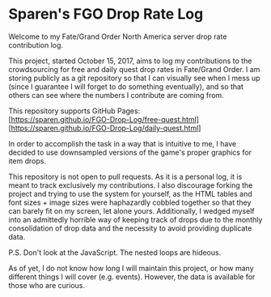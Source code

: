 # Sparen's FGO Drop Rate Log

Welcome to my Fate/Grand Order North America server drop rate contribution log.

This project, started October 15, 2017, aims to log my contributions to the crowdsourcing for free and daily quest drop rates in Fate/Grand Order. I am storing publicly as a git repository so that I can visually see when I mess up (since I guarantee I will forget to do something eventually), and so that others can see where the numbers I contribute are coming from.

This repository supports GitHub Pages:  
[https://sparen.github.io/FGO-Drop-Log/free-quest.html]  
[https://sparen.github.io/FGO-Drop-Log/daily-quest.html]  

In order to accomplish the task in a way that is intuitive to me, I have decided to use downsampled versions of the game's proper graphics for item drops. 

This repository is not open to pull requests. As it is a personal log, it is meant to track exclusively my contributions. I also discourage forking the project and trying to use the system for yourself, as the HTML tables and font sizes + image sizes were haphazardly cobbled together so that they can barely fit on my screen, let alone yours. Additionally, I wedged myself into an admittedly horrible way of keeping track of drops due to the monthly consolidation of drop data and the necessity to avoid providing duplicate data.

P.S. Don't look at the JavaScript. The nested loops are hideous.

As of yet, I do not know how long I will maintain this project, or how many different things I will cover (e.g. events). However, the data is available for those who are curious.

